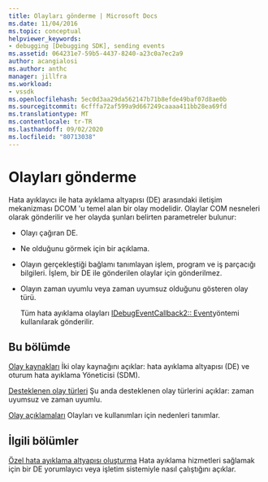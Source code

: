 ```yaml
---
title: Olayları gönderme | Microsoft Docs
ms.date: 11/04/2016
ms.topic: conceptual
helpviewer_keywords:
- debugging [Debugging SDK], sending events
ms.assetid: 064231e7-59b5-4437-8240-a23c0a7ec2a9
author: acangialosi
ms.author: anthc
manager: jillfra
ms.workload:
- vssdk
ms.openlocfilehash: 5ec0d3aa29da562147b71b8efde49baf07d8ae0b
ms.sourcegitcommit: 6cfffa72af599a9d667249caaaa411bb28ea69fd
ms.translationtype: MT
ms.contentlocale: tr-TR
ms.lasthandoff: 09/02/2020
ms.locfileid: "80713038"
---
```

# <a name="send-events"></a>Olayları gönderme
Hata ayıklayıcı ile hata ayıklama altyapısı (DE) arasındaki iletişim mekanizması DCOM 'u temel alan bir olay modelidir. Olaylar COM nesneleri olarak gönderilir ve her olayda şunları belirten parametreler bulunur:

- Olayı çağıran DE.

- Ne olduğunu görmek için bir açıklama.

- Olayın gerçekleştiği bağlamı tanımlayan işlem, program ve iş parçacığı bilgileri. İşlem, bir DE ile gönderilen olaylar için gönderilmez.

- Olayın zaman uyumlu veya zaman uyumsuz olduğunu gösteren olay türü.

  Tüm hata ayıklama olayları [IDebugEventCallback2:: Event](../../extensibility/debugger/reference/idebugeventcallback2-event.md)yöntemi kullanılarak gönderilir.

## <a name="in-this-section"></a>Bu bölümde
 [Olay kaynakları](../../extensibility/debugger/event-sources-visual-studio-sdk.md) İki olay kaynağını açıklar: hata ayıklama altyapısı (DE) ve oturum hata ayıklama Yöneticisi (SDM).

 [Desteklenen olay türleri](../../extensibility/debugger/supported-event-types.md) Şu anda desteklenen olay türlerini açıklar: zaman uyumsuz ve zaman uyumlu.

 [Olay açıklamaları](../../extensibility/debugger/event-descriptions.md) Olayları ve kullanımları için nedenleri tanımlar.

## <a name="related-sections"></a>İlgili bölümler
 [Özel hata ayıklama altyapısı oluşturma](../../extensibility/debugger/creating-a-custom-debug-engine.md) Hata ayıklama hizmetleri sağlamak için bir DE yorumlayıcı veya işletim sistemiyle nasıl çalıştığını açıklar.
